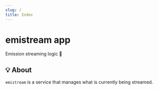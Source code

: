 ```yaml
---
slug: /
title: Index
---
```


# emistream app

Emission streaming logic 🔴

## 💡 About

`emistream` is a service that manages what is currently being streamed.
